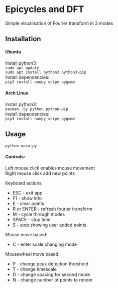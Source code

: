 # Epicycles and DFT
Simple visualisation of Fourier transform in 3 modes
## Installation
#### Ubuntu
Install python3:  
`sudo apt update`  
`sudo apt install python3 python3-pip`  
Install dependencies:  
`pip3 install numpy scipy pygame`  
#### Arch Linux
Install python3:  
`pacman -Sy python python-pip`  
Install dependencies:  
`pip3 install numpy scipy pygame`  
## Usage
`python main.py`
#### Controls:
Left mouse click enables mouse movement  
Right mouse click add new points    
  
Keyboard actions:
- ESC - exit app
- F1 - show info
- E - clear points
- R or ENTER - refresh fourier transform
- M - cycle through modes
- SPACE - stop time
- S - stop showing user added points

Mouse move based:
- C - enter scale changing mode

Mousewheel move based:
- P - change peak detection threshold
- T - change timescale
- D - change spacing for second mode
- N - change number of points to render
